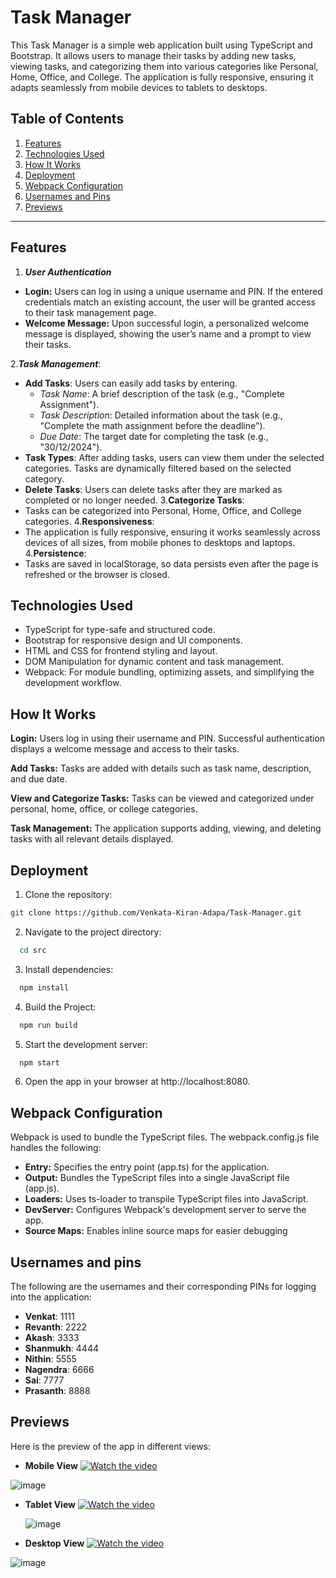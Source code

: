 
# Task Manager

This Task Manager is a simple web application built using TypeScript and Bootstrap. It allows users to manage their tasks by adding new tasks, viewing tasks, and categorizing them into various categories like Personal, Home, Office, and College. The application is fully responsive, ensuring it adapts seamlessly from mobile devices to tablets to desktops.
## Table of Contents

1. [Features](#features)  
2. [Technologies Used](#technologies-used)  
3. [How It Works](#how-it-works)  
4. [Deployment](#deployment)  
5. [Webpack Configuration](#webpack-configuration)  
6. [Usernames and Pins](#usernames-and-pins)  
7. [Previews](#previews)  

---

## Features
1. ***User Authentication***
- **Login:** Users can log in using a unique username and PIN. If the entered credentials match an existing account, the user will be granted access to their task management page.
- **Welcome Message:** Upon successful login, a personalized welcome message is displayed, showing the user’s name and a prompt to view their tasks.

2.***Task Management***:
- **Add Tasks**: Users can easily add tasks by entering.
  - *Task Name*: A brief description of the task (e.g., "Complete Assignment").
   - *Task Description*: Detailed information about the task (e.g., "Complete the math assignment before the deadline").
   - *Due Date*: The target date for completing the task (e.g., "30/12/2024").
- **Task Types**: After adding tasks, users can view them under the selected categories. Tasks are dynamically filtered based on the selected category.
- **Delete Tasks**: Users can delete tasks after they are marked as completed or no longer needed.
3.**Categorize Tasks**:
- Tasks can be categorized into Personal, Home, Office, and College categories.
4.**Responsiveness**:
- The application is fully responsive, ensuring it works seamlessly across devices of all sizes, from mobile phones to desktops and laptops.
4.**Persistence**:
- Tasks are saved in localStorage, so data persists even after the page is refreshed or the browser is closed.
## Technologies Used
- TypeScript for type-safe and structured code.
- Bootstrap for responsive design and UI components.
- HTML and CSS for frontend styling and layout.
- DOM Manipulation for dynamic content and task management.
- Webpack: For module bundling, optimizing assets, and simplifying the development workflow.


## How It Works
**Login:**  Users log in using their username and PIN. Successful authentication displays a welcome message and access to their tasks.

**Add Tasks:** Tasks are added with details such as task name, description, and due date.

**View and Categorize Tasks:** Tasks can be viewed and categorized under personal, home, office, or college categories.

**Task Management:** The application supports adding, viewing, and deleting tasks with all relevant details displayed.
## Deployment

1. Clone the repository:

```bash
git clone https://github.com/Venkata-Kiran-Adapa/Task-Manager.git
```
2. Navigate to the project directory:
```bash
  cd src
```
3. Install dependencies:
```bash
  npm install
```
4. Build the Project:
```bash
  npm run build
```
5. Start the development server:
```bash
  npm start
```
6. Open the app in your browser at http://localhost:8080.

## Webpack Configuration
Webpack is used to bundle the TypeScript files. The webpack.config.js file handles the following:

- **Entry:** Specifies the entry point (app.ts) for the application.
- **Output:** Bundles the TypeScript files into a single JavaScript file (app.js).
- **Loaders:** Uses ts-loader to transpile TypeScript files into JavaScript.
- **DevServer:** Configures Webpack's development server to serve the app.
- **Source Maps:** Enables inline source maps for easier debugging

## Usernames and pins

The following are the usernames and their corresponding PINs for logging into the application:

- **Venkat**: 1111
- **Revanth**: 2222
- **Akash**: 3333
- **Shanmukh**: 4444
- **Nithin**: 5555
- **Nagendra**: 6666
- **Sai**: 7777
- **Prasanth**: 8888
## Previews


Here is the  preview of the app in different views:

*   **Mobile View**
   [![Watch the video](https://img.shields.io/badge/Watch%20Video-blue)](https://github.com/Venkata-Kiran-Adapa/Task-Manager/blob/master/mobile.mp4)

![image](https://github.com/user-attachments/assets/3add6280-9ce6-427d-8529-d3d548e0832b)

    
*   **Tablet View**
        [![Watch the video](https://img.shields.io/badge/Watch%20Video-blue)](https://github.com/Venkata-Kiran-Adapa/Task-Manager/blob/master/Tablet.mp4)
    
    ![image](https://github.com/user-attachments/assets/38d1e9fc-89d7-4c0b-aeb4-d32d1f2cd022)

    
*   **Desktop View**
   [![Watch the video](https://img.shields.io/badge/Watch%20Video-blue)](https://github.com/Venkata-Kiran-Adapa/Task-Manager/blob/master/laptop.mp4)

![image](https://github.com/user-attachments/assets/818bb62c-c7ef-4d7b-8c35-155bcd905cc8)


